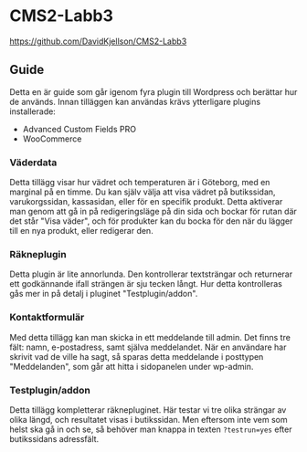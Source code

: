 # CMS2-Labb3
https://github.com/DavidKjellson/CMS2-Labb3

## Guide
Detta en är guide som går igenom fyra plugin till Wordpress och berättar hur de används. Innan tilläggen kan användas krävs ytterligare plugins installerade:
* Advanced Custom Fields PRO
* WooCommerce

### Väderdata
Detta tillägg visar hur vädret och temperaturen är i Göteborg, med en marginal på en timme. Du kan själv välja att visa vädret på butikssidan, varukorgssidan, kassasidan, eller för en specifik produkt. Detta aktiverar man genom att gå in på redigeringsläge på din sida och bockar för rutan där det står "Visa väder", och för produkter kan du bocka för den när du lägger till en nya produkt, eller redigerar den.

### Räkneplugin
Detta plugin är lite annorlunda. Den kontrollerar textsträngar och returnerar ett godkännande ifall strängen är sju tecken långt. Hur detta kontrolleras gås mer in på detalj i pluginet "Testplugin/addon".

### Kontaktformulär
Med detta tillägg kan man skicka in ett meddelande till admin. Det finns tre fält: namn, e-postadress, samt själva meddelandet. När en användare har skrivit vad de ville ha sagt, så sparas detta meddelande i posttypen "Meddelanden", som går att hitta i sidopanelen under wp-admin.

### Testplugin/addon
Detta tillägg kompletterar räknepluginet. Här testar vi tre olika strängar av olika längd, och resultatet visas i butikssidan. Men eftersom inte vem som helst ska gå in och se, så behöver man knappa in texten `?testrun=yes` efter butikssidans adressfält.